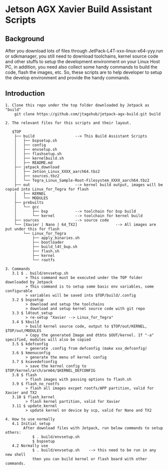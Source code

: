 Jetson AGX Xavier Build Assistant Scripts
===========================================

Background
----------
  After you download lots of files through JetPack-L4T-xxx-linux-x64-yyy.run or sdkmanager, you
still need to download toolchains, kernel source code and other stuffs to setup
the development environment on your Linux Host PC, in addition, you need also
collect some handy commands to build the code, flash the images, etc.
  So, these scripts are to help developer to setup the develop environment and
provide the handy commands.


Introduction
------------
    1. Clone this repo under the top folder downloaded by Jetpack as "build"
        git clone https://github.com/jtagxhub/jetpack-agx-build.git build

    2. The relevant files for this scripts and their layout.

       $TOP
        ├── build                  --> This Build Assistant Scripts
        │   ├── bspsetup.sh
        │   ├── config
        │   ├── envsetup.sh
        │   ├── flashsetup.sh
        │   ├── kernelbuild.sh
        │   ├── README.md
        ├── jetpack_download
        │   ├── Jetson_Linux_XXXX_aarch64.tbz2
        │   ├── sources.tbz2
        │   └── Tegra_Linux_Sample-Root-Filesystem_XXXX_aarch64.tbz2
        ├── out                    --> kernel build output, images will be copied into Linux_for_Tegra for flash
        │   ├── KERNEL
        │   └── MODULES
        ├── prebuilts
        │   └── gcc
        │       ├── bsp            --> toolchain for bsp build
        │       └── kernel         --> toolchain for kernel build
        ├── sources                --> source code
        └── [Xavier | Nano | 64_TX2]                 --> All images are put under this for flash
            └── Linux_for_Tegra
                ├── apply_binaries.sh
                ├── bootloader
                ├── build_l4t_bup.sh
                ├── flash.sh
                ├── kernel
                └── rootfs

    3. Commands
       3.1 $ . build/envsetup.sh
             > This command must be executed under the TOP folder downloaded by Jetpack
             > This command is to setup some basic env variables, some configurable
             > variables will be saved into $TOP/build/.config
       3.2 $ bspsetup
             > download and setup the toolchains
             > download and setup kernel source code with git repo
       3.3 $ l4tout_setup
             > re-setup "Xavier --> Linux_for_Tegra"
       3.4 $ kbuild
             > build kernel source code, output to $TOP/out/KERNEL, $TOP/out/MODULES
             > Copy the generated Image and dtbto $OUT/kernel. If "-a" specified, modules will also be copied
       3.5 $ kdefconfig
             > generate .config from defconfig (make xxx_defconfig)
       3.6 $ kmenuconfig
             > generate the menu of kernel config
       3.7 $ ksavedefconfig
             > save the kernel config to $TOP/kernel/arch/arm64/$KERNEL_DEFCONFIG
       3.8 $ flash
             > flash images with passing options to flash.sh
       3.9 $ flash_no_rootfs
             > flash all images excpet rootfs/APP partition, valid for Xavier and TX2
       3.10 $ flash_kernel
             > flash kernel partition, valid for Xavier
       3.11 $ update_kernel
             > update kernel on device by scp, valid for Nano and TX2

    4. How to use normally
       4.1 Initial setup
            After download files with Jetpack, run below commands to setup others:
                $ . build/envsetup.sh
                $ bspsetup
       4.2 Normally use
                $ . build/envsetup.sh    --> this need to be run in any new shell
                then you can build kernel or flash board with other commands.
